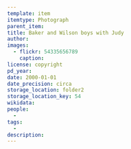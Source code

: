 ```yaml
---
template: item
itemtype: Photograph
parent_item: 
title: Baker and Wilson boys with Judy
author: 
images:
  - flickr: 54335656789
    caption: 
license: copyright
pd_year: 
date: 2000-01-01
date_precision: circa
storage_location: folder2
storage_location_key: 54
wikidata: 
people:
  - 
tags:
  - 
description: 
---
```

